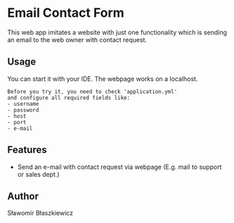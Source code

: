 # Email Contact Form

This web app imitates a website with just one functionality
which is sending an email to the web owner with contact request.

## Usage

You can start it with your IDE. The webpage works on a localhost.

```
Before you try it, you need to check 'application.yml'
and configure all required fields like:
- username
- password
- host
- port
- e-mail
```

## Features

* Send an e-mail with contact request via webpage 
 (E.g. mail to support or sales dept.)

## Author

Sławomir Błaszkiewicz